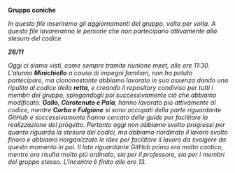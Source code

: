 **Gruppo coniche**

*In questo file inseriremo gli aggiornamenti del gruppo, volta per volta. A questo file lavoreranno le persone che non partecipano attivamente alla stesura del codice*

***28/11***

*Oggi ci siamo visti, come sempre tramite riunione meet, alle ore 11:30. L'alunno **Minichiello** a causa di impegni familiari, non ha potuto partecipare, ma ciononostante abbiamo lavorato in sua assenza dando una ripulita al codice della **retta**, e creando il repository condiviso per tutti i membri del gruppo, spiegandogli poi successivamente ciò che abbiamo modificato.
**Gallo, Carotenuto e Pala**, hanno lavorato più attivamente al codice, mentre **Corbo e Fulgione** si sono occupati della parte riguardante GitHub e successivamente hanno cercato delle guide per facilitare la realizzazione del progetto.
Pertanto oggi non abbiamo svolto progressi per quanto riguarda la stesura dei codici, ma abbiamo riordinato il lavoro svolto finora e abbiamo riorganizzato le idee per facilitare il lavoro da svolgere da questo momento in poi.
Il lato riguardante GitHub prima era molto caotico, mentre ora risulta molto più ordinato, sia per il professore, sia per i membri del gruppo stesso.
L'incontro è finito alle ore 13.*
